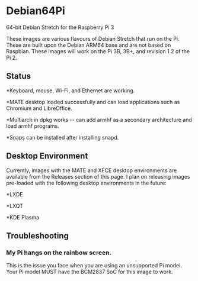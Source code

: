 # Debian64Pi
64-bit Debian Stretch for the Raspberry Pi 3

These images are various flavours of Debian Stretch that run on the Pi. These are built upon the Debian ARM64 base and are not based on Raspbian. These images will work on the Pi 3B, 3B+, and revision 1.2 of the Pi 2.

## Status
*Keyboard, mouse, Wi-Fi, and Ethernet are working.

*MATE desktop loaded successfully and can load applications such as Chromium and LibreOffice.

*Multiarch in dpkg works -- can add armhf as a secondary architecture and load armhf programs.

*Snaps can be installed after installing snapd.

## Desktop Environment
Currently, images with the MATE and XFCE desktop environments are available from the Releases section of this page. I plan on releasing images pre-loaded with the following desktop environments in the future:

*LXDE

*LXQT

*KDE Plasma

## Troubleshooting

### My Pi hangs on the rainbow screen.

This is the issue you face when you are using an unsupported Pi model. Your Pi model MUST have the BCM2837 SoC for this image to work. 
